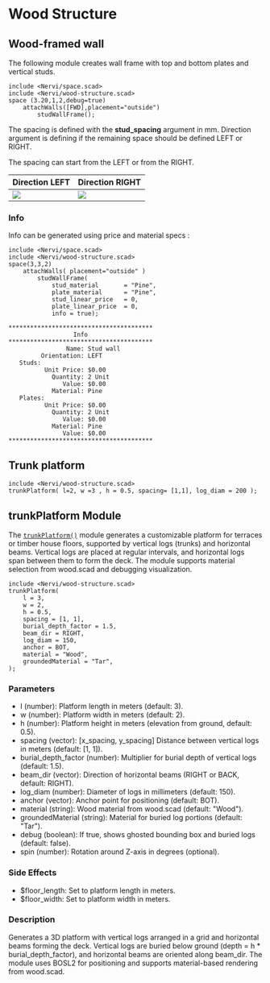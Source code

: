 # Wood Structure



## Wood-framed wall

The following module creates wall frame with top and bottom plates and vertical studs.

```openscad-3D;ColorScheme=Nature;Huge
include <Nervi/space.scad>
include <Nervi/wood-structure.scad>
space (3.20,1,2,debug=true)
	attachWalls([FWD],placement="outside") 
   		studWallFrame(); 
```

The spacing is defined with the **stud_spacing** argument in mm. Direction argument is defining if the remaining space should be defined LEFT or RIGHT.
<!--

```openscad-3D,;ColorScheme=Nature;Big
include <Nervi/space.scad>
include <Nervi/wood-structure.scad>
    space (1.10,0.3,1,debug=true) attachWalls([FWD],placement="outside") studWallFrame(direction=LEFT); 
```

```openscad-3D;ColorScheme=Nature;Big
include <Nervi/space.scad>
include <Nervi/wood-structure.scad>
    space (1.10,0.3,1,debug=true) attachWalls([FWD],placement="outside") studWallFrame(direction=RIGHT); 
```

-->

The spacing can start from the LEFT or from the RIGHT.

|Direction LEFT|Direction RIGHT|
|---|---|
|![](./images/tutorials/wood-structure_2.png)|![](./images/tutorials/wood-structure_3.png)|

### Info 

Info can be generated using price and material specs : 

```openscad-3D
include <Nervi/space.scad>
include <Nervi/wood-structure.scad>
space(3,3,2)
	attachWalls( placement="outside" ) 
		studWallFrame(
			stud_material		= "Pine",
			plate_material		= "Pine",
			stud_linear_price 	= 0,
			plate_linear_price	= 0,
			info = true); 
```

```
****************************************
                  Info                  
****************************************
                Name: Stud wall 
         Orientation: LEFT 
   Studs:
          Unit Price: $0.00 
            Quantity: 2 Unit
               Value: $0.00 
            Material: Pine 
   Plates:
          Unit Price: $0.00 
            Quantity: 2 Unit
               Value: $0.00 
            Material: Pine 
               Value: $0.00 
****************************************
```


## Trunk platform


```openscad-3D
include <Nervi/wood-structure.scad>
trunkPlatform( l=2, w =3 , h = 0.5, spacing= [1,1], log_diam = 200 );
```

## trunkPlatform Module

The [`trunkPlatform()`](./wood-structure.scad#module-trunkPlatform) module generates a customizable platform for terraces or timber house floors, supported by vertical logs (trunks) and horizontal beams. Vertical logs are placed at regular intervals, and horizontal logs span between them to form the deck. The module supports material selection from wood.scad and debugging visualization.

```openscad-3D;Huge
include <Nervi/wood-structure.scad>
trunkPlatform(
    l = 3,
    w = 2,
    h = 0.5,
    spacing = [1, 1],
    burial_depth_factor = 1.5,
    beam_dir = RIGHT,
    log_diam = 150,
    anchor = BOT,
    material = "Wood",
    groundedMaterial = "Tar",
);
```

### Parameters

- l (number): Platform length in meters (default: 3).
- w (number): Platform width in meters (default: 2).
- h (number): Platform height in meters (elevation from ground, default: 0.5).
- spacing (vector): [x_spacing, y_spacing] Distance between vertical logs in meters (default: [1, 1]).
- burial_depth_factor (number): Multiplier for burial depth of vertical logs (default: 1.5).
- beam_dir (vector): Direction of horizontal beams (RIGHT or BACK, default: RIGHT).
- log_diam (number): Diameter of logs in millimeters (default: 150).
- anchor (vector): Anchor point for positioning (default: BOT).
- material (string): Wood material from wood.scad (default: "Wood").
- groundedMaterial (string): Material for buried log portions (default: "Tar").
- debug (boolean): If true, shows ghosted bounding box and buried logs (default: false).
- spin (number): Rotation around Z-axis in degrees (optional).
### Side Effects

- $floor_length: Set to platform length in meters.
- $floor_width: Set to platform width in meters.
### Description
Generates a 3D platform with vertical logs arranged in a grid and horizontal beams forming the deck. Vertical logs are buried below ground (depth = h * burial_depth_factor), and horizontal beams are oriented along beam_dir. The module uses BOSL2 for positioning and supports material-based rendering from wood.scad.


 






  







